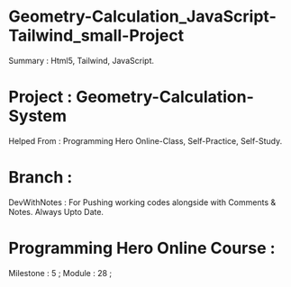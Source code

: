 # Geometry-Calculation_JavaScript-Tailwind_small-Project
Summary : Html5, Tailwind, JavaScript. 


# Project : Geometry-Calculation-System 


Helped From : Programming Hero Online-Class, Self-Practice, Self-Study. 


# Branch : 
 DevWithNotes : For Pushing working codes alongside with Comments & Notes. Always Upto Date. 


# Programming Hero Online Course : 
Milestone : 5 ; 
Module : 28 ; 
